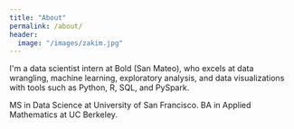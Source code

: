 ```yaml
---
title: "About"
permalink: /about/
header:
  image: "/images/zakim.jpg"
---
```


I'm a data scientist intern at Bold (San Mateo), who excels at data wrangling, machine learning, exploratory analysis, and data visualizations with tools such as Python, R, SQL, and PySpark.

MS in Data Science at University of San Francisco.
BA in Applied Mathematics at UC Berkeley. 
